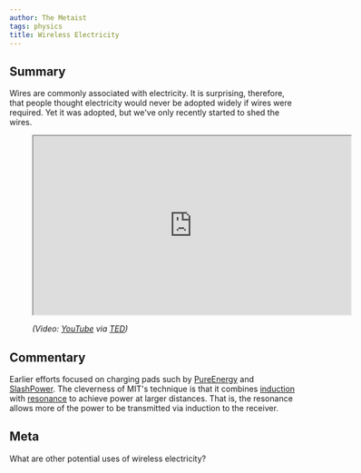 ```yaml
---
author: The Metaist
tags: physics
title: Wireless Electricity
---
```


## Summary

<div class="entry-summary" markdown="1">

Wires are commonly associated with electricity. It is surprising, therefore,
that people thought electricity would never be adopted widely if wires were
required. Yet it was adopted, but we've only recently started to shed the wires.

</div>

<figure markdown="1">

<iframe width="560" height="315" src="http://www.youtube.com/embed/y1GqNN2Xe7g?rel=0" allowfullscreen></iframe>
<figcaption>
  <address markdown="1">

(Video: [YouTube](http://www.youtube.com/watch?v=y1GqNN2Xe7g) via [TED](http://www.ted.com/talks/eric_giler_demos_wireless_electricity.html))</address>

</figcaption>
</figure><!--more-->

## Commentary

Earlier efforts focused on charging pads such by
[PureEnergy](http://www.shoppureenergy.com/) and
[SlashPower](http://www.splashpower.com/). The cleverness of MIT's technique is
that it combines
[induction]({{BLOG_URL}}/2010/01/electromagnetic-induction.html) with
[resonance]({{BLOG_URL}}/2010/01/resonance.html) to achieve power at larger
distances. That is, the resonance allows more of the power to be transmitted via
induction to the receiver.

## Meta

What are other potential uses of wireless electricity?
